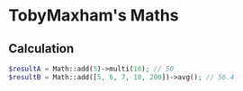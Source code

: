 # TobyMaxham's Maths


## Calculation

```php
$resultA = Math::add(5)->multi(10); // 50
$resultB = Math::add([5, 6, 7, 10, 200])->avg(); // 56.4
```
